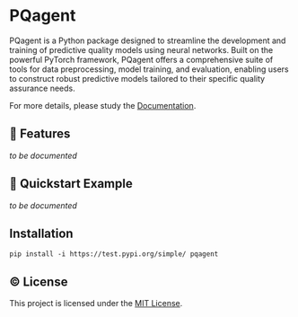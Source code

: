 # PQagent
PQagent is a Python package designed to streamline the development and training of predictive
quality models using neural networks. Built on the powerful PyTorch framework, PQagent offers a comprehensive
suite of tools for data preprocessing, model training, and evaluation, enabling users to construct robust predictive
models tailored to their specific quality assurance needs.

For more details, please study the [Documentation](https://pqagent-000729.pages.git-ce.rwth-aachen.de).

## 🧩 Features
*to be documented*


## 🚀 Quickstart Example
*to be documented*

## Installation
`pip install -i https://test.pypi.org/simple/ pqagent`

## ©️ License
This project is licensed under the [MIT License](https://git-ce.rwth-aachen.de/kls/pqagent/-/blob/main/LICENSE?ref_type=heads).
